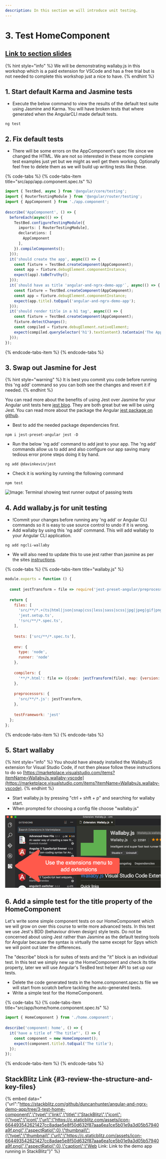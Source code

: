 ```yaml
---
description: In this section we will introduce unit testing.
---
```


# 3. Test HomeComponent

## [Link to section slides](https://docs.google.com/presentation/d/1Y7Tf7kjO4Li0ihhkVgRjn4szFJPAkbMvilfrDCbrjq8/edit#slide=id.g4271862451_0_24)

{% hint style="info" %}
We will be demonstrating wallaby.js in this workshop which is a paid extension for VSCode and has a free trial but is not needed to complete this workshop just a nice to have.
{% endhint %}

## 1. Start default Karma and Jasmine tests

* Execute the below command to view the results of the default test suite using Jasmine and Karma. You will have broken tests that where generated when the AngularCLI made default tests.

```text
ng test
```

## 2. Fix default tests

* There will be some errors on the AppComponent's spec file since we changed the HTML. We are not so interested in these more complete test examples just yet but we might as well get them working. Optionally feel free to delete them as we will build up writing tests like these.

{% code-tabs %}
{% code-tabs-item title="src/app/app.component.spec.ts" %}
```typescript
import { TestBed, async } from '@angular/core/testing';
import { RouterTestingModule } from '@angular/router/testing';
import { AppComponent } from './app.component';

describe('AppComponent', () => {
  beforeEach(async(() => {
    TestBed.configureTestingModule({
      imports: [ RouterTestingModule],
      declarations: [
        AppComponent
      ],
    }).compileComponents();
  }));
  it('should create the app', async(() => {
    const fixture = TestBed.createComponent(AppComponent);
    const app = fixture.debugElement.componentInstance;
    expect(app).toBeTruthy();
  }));
  it(`should have as title 'angular-and-ngrx-demo-app'`, async(() => {
    const fixture = TestBed.createComponent(AppComponent);
    const app = fixture.debugElement.componentInstance;
    expect(app.title).toEqual('angular-and-ngrx-demo-app');
  }));
  it('should render title in a h1 tag', async(() => {
    const fixture = TestBed.createComponent(AppComponent);
    fixture.detectChanges();
    const compiled = fixture.debugElement.nativeElement;
    expect(compiled.querySelector('h1').textContent).toContain('The App');
  }));
});
```
{% endcode-tabs-item %}
{% endcode-tabs %}

## 3. Swap out Jasmine for Jest

{% hint style="warning" %}
It is best you commit you code before running this 'ng add' command so you can both see the changes and revert it if needed.
{% endhint %}

You can read more about the benefits of using Jest over Jasmine for your Angular unit tests here [jest blog](https://blog.angularindepth.com/integrate-jest-into-an-angular-application-and-library-163b01d977ce). They are both great but we will be using Jest. You can read more about the package the Angular [jest package on github](https://github.com/davinkevin/jest).

* Best to add the needed package dependencies first.

```text
npm i jest-preset-angular jest -D
```

* Run the below 'ng add' command to add jest to your app. The 'ng add' commands allow us to add and also configure our app saving many tedious error prone steps doing it by hand.

```text
ng add @davinkevin/jest
```

* Check it is working by running the following command

```text
npm test
```

![Image: Terminal showing test runner output of passing tests](.gitbook/assets/image%20%282%29.png)

## 4. Add wallaby.js for unit testing

* !Commit your changes before running any 'ng add' or Angular CLI commands so it is easy to use source control to undo if it is wrong.
* Add wallaby by using this 'ng add' command. This will add wallaby to your Angular CLI application.

```text
ng add ngcli-wallaby
```

* We will also need to update this to use jest rather than jasmine as per the sites [instructions](https://wallabyjs.com/docs/integration/angular.html). 

{% code-tabs %}
{% code-tabs-item title="wallaby.js" %}
```javascript
module.exports = function () {

  const jestTransform = file => require('jest-preset-angular/preprocessor').process(file.content, file.path, {globals: {__TRANSFORM_HTML__: true}, rootDir: __dirname});

  return {
    files: [
      'src/**/*.+(ts|html|json|snap|css|less|sass|scss|jpg|jpeg|gif|png|svg)',
      'jest.setup.ts',
      '!src/**/*.spec.ts',
    ],

    tests: ['src/**/*.spec.ts'],

    env: {
      type: 'node',
      runner: 'node'
    },

    compilers: {
      '**/*.html': file => ({code: jestTransform(file), map: {version: 3, sources: [], names: [], mappings: []}, ranges: []})
    },

    preprocessors: {
      'src/**/*.js': jestTransform,
    },

    testFramework: 'jest'
  };
};
```
{% endcode-tabs-item %}
{% endcode-tabs %}

## 5. Start wallaby

{% hint style="info" %}
You should have already installed the WallabyJS extension for Visual Studio Code, if not then please follow these instructions to do so [https://marketplace.visualstudio.com/items?itemName=WallabyJs.wallaby-vscode](https://marketplace.visualstudio.com/items?itemName=WallabyJs.wallaby-vscode).
{% endhint %}

* Start wallaby.js by pressing "ctrl + shft + p" and searching for wallaby start. 
* When prompted for choosing a config file choose "wallaby.js"

![Image: Visual Studio Code command pallet showing wallaby start](.gitbook/assets/image%20%286%29.png)

## 6. Add a simple test for the title property of the HomeComponent

Let's write some simple component tests on our HomeComponent which we will grow on over this course to write more advanced tests. In this test we use Jest's BDD \(behaviour driven design\) style tests. Do not be concerned about using Jest rather than Jasmine as the default testing tools for Angular because the syntax is virtually the same except for Spys which we will point out later the differences.

The "describe" block is for suites of tests and the "it" block is an individual test. In this test we simply new up the HomeComponent and check its title property, later we will use Angular's TesBed test helper API to set up our tests.

* Delete the code generated tests in the home.component.spec.ts file we will start from scratch before tackling the auto-generated tests.
* Write a simple test for the HomeComponent.

{% code-tabs %}
{% code-tabs-item title="src/app/home/home.component.spec.ts" %}
```typescript
import { HomeComponent } from './home.component';

describe('component: home', () => {
  it('have a title of "The title"', () => {
    const component = new HomeComponent();
    expect(component.title).toEqual('The title');
  });
});
```
{% endcode-tabs-item %}
{% endcode-tabs %}

## StackBlitz Link {#3-review-the-structure-and-key-files}

{% embed data="{\"url\":\"https://stackblitz.com/github/duncanhunter/angular-and-ngrx-demo-app/tree/3-test-home-component\",\"type\":\"link\",\"title\":\"StackBlitz\",\"icon\":{\"type\":\"icon\",\"url\":\"https://c.staticblitz.com/assets/icon-664493542621427cc8adae5e8f50d632f87aaa6ea1ce5b01e9a3d05b57940a9f.png\",\"aspectRatio\":0},\"thumbnail\":{\"type\":\"thumbnail\",\"url\":\"https://c.staticblitz.com/assets/icon-664493542621427cc8adae5e8f50d632f87aaa6ea1ce5b01e9a3d05b57940a9f.png\",\"aspectRatio\":0},\"caption\":\"Web Link: Link to the demo app running in StackBlitz\"}" %}

